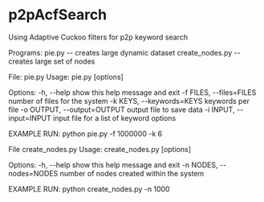 # p2pAcfSearch
Using Adaptive Cuckoo filters for p2p keyword search

Programs:
pie.py -- creates large dynamic dataset
create_nodes.py -- creates large set of nodes

File: pie.py
Usage: pie.py [options]

Options:
  -h, --help            show this help message and exit
  -f FILES, --files=FILES
                        number of files for the system
  -k KEYS, --keywords=KEYS
                        keywords per file
  -o OUTPUT, --output=OUTPUT
                        output file to save data
  -i INPUT, --input=INPUT
                        input file for a list of keyword options



EXAMPLE RUN:
	python pie.py -f 1000000 -k 6


File create_nodes.py
Usage: create_nodes.py [options]

Options:
  -h, --help            show this help message and exit
  -n NODES, --nodes=NODES
                        number of nodes created within the system


EXAMPLE RUN:
	python create_nodes.py -n 1000
	